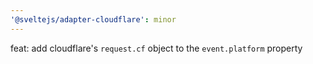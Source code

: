 ```yaml
---
'@sveltejs/adapter-cloudflare': minor
---
```


feat: add cloudflare's `request.cf` object to the `event.platform` property
